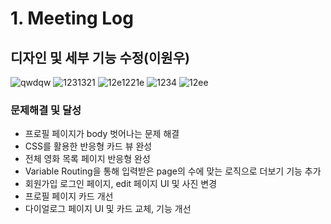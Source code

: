 # 1. Meeting Log

## 디자인 및 세부 기능 수정(이원우)

![qwdqw](https://user-images.githubusercontent.com/90893428/170358379-29b96273-cfd1-484b-839f-910721719fa2.PNG)
![1231321](https://user-images.githubusercontent.com/90893428/170358384-0ec7db99-bdbd-454d-9185-c95825fb469e.PNG)
![12e1221e](https://user-images.githubusercontent.com/90893428/170358395-408ab5ef-90d3-4d82-9e43-f5530ead7e92.PNG)
![1234](https://user-images.githubusercontent.com/90893428/170358397-e1c8a1de-b11c-4deb-bd75-514fec4ca757.PNG)
![12ee](https://user-images.githubusercontent.com/90893428/170358403-735bf853-b192-4561-bbe4-a1c542aae4b2.PNG)

### 문제해결 및 달성

- 프로필 페이지가 body 벗어나는 문제 해결
- CSS를 활용한 반응형 카드 뷰 완성
- 전체 영화 목록 페이지 반응형 완성
- Variable Routing을 통해 입력받은 page의 수에 맞는 로직으로 더보기 기능 추가
- 회원가입 로그인 페이지, edit 페이지 UI 및 사진 변경
- 프로필 페이지 카드 개선
- 다이얼로그 페이지 UI 및 카드 교체, 기능 개선

